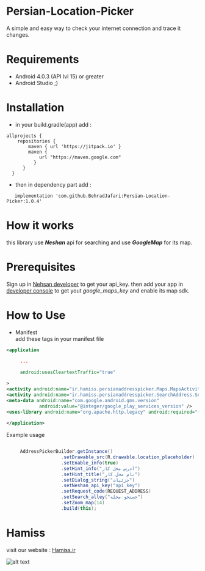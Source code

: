 # Persian-Location-Picker
A simple and easy way to check your internet connection and trace it changes.

# Requirements
* Android 4.0.3  (API lvl 15) or greater
* Android Studio ;)


# Installation 

* in your build.gradle(app) add :
```
allprojects {
    repositories {
        maven { url 'https://jitpack.io' }
        maven { 
            url "https://maven.google.com"
          }
      }
  }
```
* then in dependency part add :
```
   implementation 'com.github.BehradJafari:Persian-Location-Picker:1.0.4'

```
# How it works

this library use ***Neshan*** api for searching and use ***GoogleMap*** for its map.</p>

# Prerequisites
Sign up in [Nehsan developer](https://developers.neshan.org/panel/site/signup) to get your api_key.
then add your app in [developer console](https://console.developers.google.com) to get yout _google_maps_key_ and enable its map sdk.


# How to Use 

* Manifest <br/>
add these tags in your manifest file 
```xml
<application 

     ...
             
     android:usesCleartextTraffic="true"

>
<activity android:name="ir.hamiss.persianaddresspicker.Maps.MapsActivity" />
<activity android:name="ir.hamiss.persianaddresspicker.SearchAddress.SearchAddress" />
<meta-data android:name="com.google.android.gms.version"
            android:value="@integer/google_play_services_version" />
<uses-library android:name="org.apache.http.legacy" android:required="false"/>
  
</application>

```

Example usage
```java

     AddressPickerBuilder.getInstance()
                    .setDrawable_src(R.drawable.location_placeholder)
                    .setEnable_info(true)
                    .setHint_info("آدرس محل کار")
                    .setHint_title("نام محل کار")
                    .setDialog_string("جزئیات")
                    .setNeshan_api_key("api_key")
                    .setRequest_code(REQUEST_ADDRESS)
                    .setSearch_alley("جستجو محله")
                    .setZoom_map(14)
                    .build(this);

```

# Hamiss 
visit our website :
[Hamiss.ir](https://www.hamiss.ir "Hamiss's Homepage")


![alt text](https://hamiss.ir/img/bg-img/logo.png "Logo Title Text 1")

